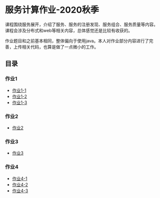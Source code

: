#  服务计算作业-2020秋季

课程围绕服务展开，介绍了服务、服务的注册发现、服务组合、服务质量等内容。课程会涉及分布式和web等相关内容，总体感觉还是比较有收获的。

作业题目和之前基本相同，整体偏向于使用java。本人对作业部分内容进行了完善，上传相关代码，也算是做了一点微小的工作。

## 目录
### 作业1
+ [作业1-1](homework-1/1-1/1-1.md)
+ [作业1-2](homework-1/1-2/1-2.md)
+ [作业1-3](homework-1/1-3/1-3.md)

### 作业2
+ [作业2](homework-2/2.md)

### 作业3
+ [作业3](homework-3/3.md)

### 作业4
+ [作业4-1](homework-4/4-1/4-1.md)
+ [作业4-2](homework-4/4-2/4-2.md)
+ [作业4-3](homework-4/4-3/4-3.md)